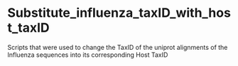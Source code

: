 # Substitute_influenza_taxID_with_host_taxID
Scripts that were used to change the TaxID of the uniprot alignments of the Influenza sequences 
into its corresponding Host TaxID
